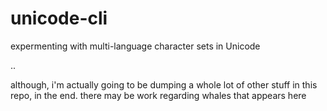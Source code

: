 # unicode-cli
expermenting with multi-language character sets in Unicode

..

although, i'm actually going to be dumping a whole lot of other stuff in
this repo, in the end. there may be work regarding whales that appears here
